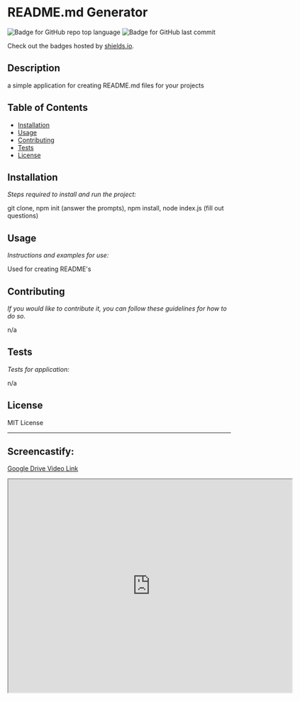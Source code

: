 # README.md Generator

  ![Badge for GitHub repo top language](https://img.shields.io/github/languages/top/meganbeek98/readme-generator?style=flat&logo=appveyor) ![Badge for GitHub last commit](https://img.shields.io/github/last-commit/meganbeek98/readme-generator?style=flat&logo=appveyor)
  
  Check out the badges hosted by [shields.io](https://shields.io/).
  
  
  ## Description 
  
  a simple application for creating README.md files for your projects

  ## Table of Contents
  * [Installation](#installation)
  * [Usage](#usage)
  * [Contributing](#contributing)
  * [Tests](#tests)
  * [License](#license)
  
  ## Installation
  
  *Steps required to install and run the project:*
  
  git clone, npm init (answer the prompts), npm install, node index.js (fill out questions)
  
  ## Usage 
  
  *Instructions and examples for use:*
  
  Used for creating README's
  
  ## Contributing
  
  *If you would like to contribute it, you can follow these guidelines for how to do so.*
  
  n/a
  
  ## Tests
  
  *Tests for application:*
  
  n/a
  
  ## License
  
  MIT License
  
  ---
  
  ## Screencastify: 
  [Google Drive Video Link](https://drive.google.com/file/d/1hzHoQilkS-OU7ybTqPrA73tflkcPYhuR/view)

<iframe src="https://drive.google.com/file/d/1hzHoQilkS-OU7ybTqPrA73tflkcPYhuR/preview" width="640" height="480"></iframe>

